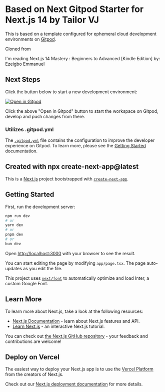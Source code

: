 # Based on Next Gitpod Starter for Next.js 14 by Tailor VJ

This is based on a template configured for ephemeral cloud development environments on [Gitpod](https://www.gitpod.io/).

Cloned from [](https://github.com/tailorvj/next-gitpod-starter)

I'm reading Next.js 14 Mastery : Beginners to Advanced [Kindle Edition] by: Ezeigbo Emmanuel

## Next Steps

Click the button below to start a new development environment:

[![Open in Gitpod](https://gitpod.io/button/open-in-gitpod.svg)](https://gitpod.io/#https://github.com/tailorvj/nextjs-14-book)

Click the above "Open in Gitpod" button to start the workspace on Gitpod, develop and push changes from there. 

### Utilizes .gitpod.yml

The [`.gitpod.yml`](./.gitpod.yml) file contains the configuration to improve the developer experience on Gitpod. To learn more, please see the [Getting Started](https://www.gitpod.io/docs/getting-started) documentation.

## Created with npx create-next-app@latest

This is a [Next.js](https://nextjs.org/) project bootstrapped with [`create-next-app`](https://github.com/vercel/next.js/tree/canary/packages/create-next-app).

## Getting Started

First, run the development server:

```bash
npm run dev
# or
yarn dev
# or
pnpm dev
# or
bun dev
```

Open [http://localhost:3000](http://localhost:3000) with your browser to see the result.

You can start editing the page by modifying `app/page.tsx`. The page auto-updates as you edit the file.

This project uses [`next/font`](https://nextjs.org/docs/basic-features/font-optimization) to automatically optimize and load Inter, a custom Google Font.

## Learn More

To learn more about Next.js, take a look at the following resources:

- [Next.js Documentation](https://nextjs.org/docs) - learn about Next.js features and API.
- [Learn Next.js](https://nextjs.org/learn) - an interactive Next.js tutorial.

You can check out [the Next.js GitHub repository](https://github.com/vercel/next.js/) - your feedback and contributions are welcome!

## Deploy on Vercel

The easiest way to deploy your Next.js app is to use the [Vercel Platform](https://vercel.com/new?utm_medium=default-template&filter=next.js&utm_source=create-next-app&utm_campaign=create-next-app-readme) from the creators of Next.js.

Check out our [Next.js deployment documentation](https://nextjs.org/docs/deployment) for more details.

